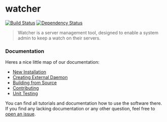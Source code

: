 watcher
=====
[![Build Status](https://travis-ci.org/brendanashworth/watcher.svg)](https://travis-ci.org/brendanashworth/watcher)
[![Dependency Status](https://david-dm.org/brendanashworth/watcher.svg)](https://david-dm.org/brendanashworth/watcher)

> Watcher is a server management tool, designed to enable a system admin to keep a watch on their servers.

### Documentation
Heres a nice little map of our documentation:
* [New Installation](./docs/new-install.md)
* [Creating External Daemon](./docs/creating-external-daemon.md)
* [Building from Source](./docs/building-from-source.md)
* [Contributing](./docs/contributing.md)
* [Unit Testing](./docs/unit-testing.md)

You can find all tutorials and documentation how to use the software there. If you find any lacking documentation or any other question, feel free to [open an issue](https://github.com/brendanashworth/watcher/issues).
